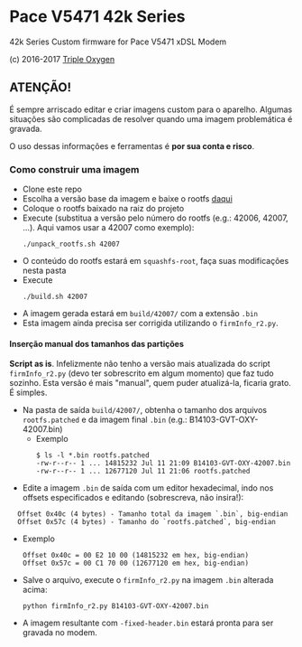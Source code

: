 # Pace V5471 42k Series

42k Series Custom firmware for Pace V5471 xDSL Modem

(c) 2016-2017 [Triple Oxygen](https://www.tripleoxygen.net)

## ATENÇÃO!

É sempre arriscado editar e criar imagens custom para o aparelho. Algumas situações são complicadas de resolver quando uma imagem problemática é gravada.

O uso dessas informações e ferramentas é **por sua conta e risco**.

### Como construir uma imagem

* Clone este repo
* Escolha a versão base da imagem e baixe o rootfs [daqui](https://www.tripleoxygen.net/files/devices/pace/v5471/firmware/custom/rootfs/)
* Coloque o rootfs baixado na raiz do projeto
* Execute (substitua a versão pelo número do rootfs (e.g.: 42006, 42007, ...). Aqui vamos usar a 42007 como exemplo):
  ```
  ./unpack_rootfs.sh 42007
  ```
* O conteúdo do rootfs estará em `squashfs-root`, faça suas modificações nesta pasta
* Execute
  ```
  ./build.sh 42007
  ```
* A imagem gerada estará em `build/42007/` com a extensão `.bin`
* Esta imagem ainda precisa ser corrigida utilizando o `firmInfo_r2.py`.

#### Inserção manual dos tamanhos das partições

**Script as is**. Infelizmente não tenho a versão mais atualizada do script `firmInfo_r2.py` (devo ter sobrescrito em algum momento) que faz tudo sozinho. Esta versão é mais "manual", quem puder atualizá-la, ficaria grato. É simples.

* Na pasta de saída `build/42007/`, obtenha o tamanho dos arquivos `rootfs.patched` e da imagem final `.bin` (e.g.: B14103-GVT-OXY-42007.bin)
  * Exemplo
    ```
    $ ls -l *.bin rootfs.patched
    -rw-r--r-- 1 ... 14815232 Jul 11 21:09 B14103-GVT-OXY-42007.bin
    -rw-r--r-- 1 ... 12677120 Jul 11 21:06 rootfs.patched
    ```
* Edite a imagem `.bin` de saída com um editor hexadecimal, indo nos offsets especificados e editando (sobrescreva, não insira!):
```
  Offset 0x40c (4 bytes) - Tamanho total da imagem `.bin`, big-endian
  Offset 0x57c (4 bytes) - Tamanho do `rootfs.patched`, big-endian
```
  * Exemplo
    ```
    Offset 0x40c = 00 E2 10 00 (14815232 em hex, big-endian)
    Offset 0x57c = 00 C1 70 00 (12677120 em hex, big-endian)
    ```
* Salve o arquivo, execute o `firmInfo_r2.py` na imagem `.bin` alterada acima:
  ```
  python firmInfo_r2.py B14103-GVT-OXY-42007.bin
  ```
* A imagem resultante com `-fixed-header.bin` estará pronta para ser gravada no modem.
